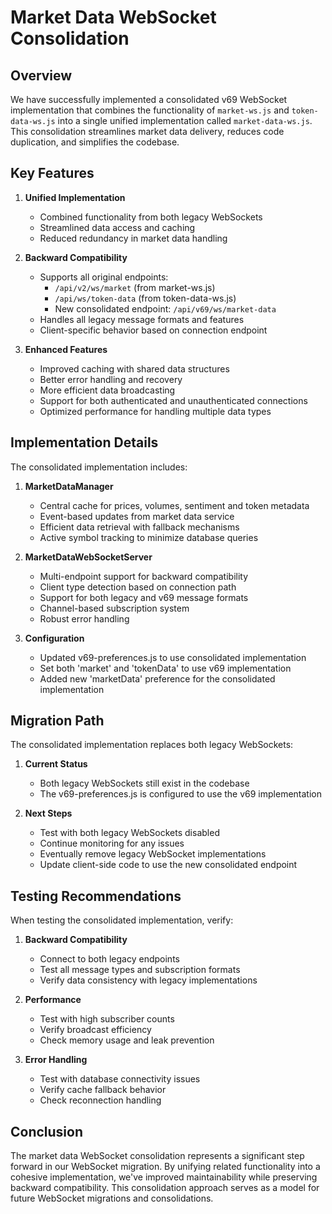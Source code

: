 # Market Data WebSocket Consolidation

## Overview

We have successfully implemented a consolidated v69 WebSocket implementation that combines the functionality of `market-ws.js` and `token-data-ws.js` into a single unified implementation called `market-data-ws.js`. This consolidation streamlines market data delivery, reduces code duplication, and simplifies the codebase.

## Key Features

1. **Unified Implementation**
   - Combined functionality from both legacy WebSockets
   - Streamlined data access and caching
   - Reduced redundancy in market data handling

2. **Backward Compatibility**
   - Supports all original endpoints:
     - `/api/v2/ws/market` (from market-ws.js)
     - `/api/ws/token-data` (from token-data-ws.js)
     - New consolidated endpoint: `/api/v69/ws/market-data`
   - Handles all legacy message formats and features
   - Client-specific behavior based on connection endpoint

3. **Enhanced Features**
   - Improved caching with shared data structures
   - Better error handling and recovery
   - More efficient data broadcasting
   - Support for both authenticated and unauthenticated connections
   - Optimized performance for handling multiple data types

## Implementation Details

The consolidated implementation includes:

1. **MarketDataManager**
   - Central cache for prices, volumes, sentiment and token metadata
   - Event-based updates from market data service
   - Efficient data retrieval with fallback mechanisms
   - Active symbol tracking to minimize database queries

2. **MarketDataWebSocketServer**
   - Multi-endpoint support for backward compatibility
   - Client type detection based on connection path
   - Support for both legacy and v69 message formats
   - Channel-based subscription system
   - Robust error handling

3. **Configuration**
   - Updated v69-preferences.js to use consolidated implementation
   - Set both 'market' and 'tokenData' to use v69 implementation
   - Added new 'marketData' preference for the consolidated implementation

## Migration Path

The consolidated implementation replaces both legacy WebSockets:

1. **Current Status**
   - Both legacy WebSockets still exist in the codebase
   - The v69-preferences.js is configured to use the v69 implementation

2. **Next Steps**
   - Test with both legacy WebSockets disabled
   - Continue monitoring for any issues
   - Eventually remove legacy WebSocket implementations
   - Update client-side code to use the new consolidated endpoint

## Testing Recommendations

When testing the consolidated implementation, verify:

1. **Backward Compatibility**
   - Connect to both legacy endpoints
   - Test all message types and subscription formats
   - Verify data consistency with legacy implementations

2. **Performance**
   - Test with high subscriber counts
   - Verify broadcast efficiency
   - Check memory usage and leak prevention

3. **Error Handling**
   - Test with database connectivity issues
   - Verify cache fallback behavior
   - Check reconnection handling

## Conclusion

The market data WebSocket consolidation represents a significant step forward in our WebSocket migration. By unifying related functionality into a cohesive implementation, we've improved maintainability while preserving backward compatibility. This consolidation approach serves as a model for future WebSocket migrations and consolidations.